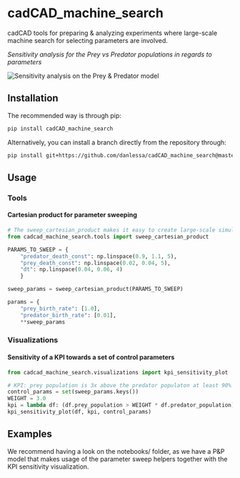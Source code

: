 # cadCAD_machine_search
cadCAD tools for preparing & analyzing experiments where
 large-scale machine search for selecting parameters are involved.

 *Sensitivity analysis for the Prey vs Predator populations in regards to 
 parameters*

![Sensitivity analysis on the Prey & Predator model](https://i.imgur.com/CkQsjU2.png)

## Installation

The recommended way is through pip:

```sh
pip install cadCAD_machine_search
```

Alternatively, you can install a branch directly from the repository through:

```sh
pip install git+https://github.com/danlessa/cadCAD_machine_search@master
```

## Usage
### Tools

#### Cartesian product for parameter sweeping

```python
# The sweep_cartesian_product makes it easy to create large-scale simulations
from cadcad_machine_search.tools import sweep_cartesian_product

PARAMS_TO_SWEEP = {    
    "predator_death_const": np.linspace(0.9, 1.1, 5),
    "prey_death_const": np.linspace(0.02, 0.04, 5),
    "dt": np.linspace(0.04, 0.06, 4)
    }

sweep_params = sweep_cartesian_product(PARAMS_TO_SWEEP)

params = {
    "prey_birth_rate": [1.0],
    "predator_birth_rate": [0.01],
    **sweep_params
```

### Visualizations

#### Sensitivity of a KPI towards a set of control parameters

```python
from cadcad_machine_search.visualizations import kpi_sensitivity_plot

# KPI: prey population is 3x above the predator populaton at least 90% of the time
control_params = set(sweep_params.keys())
WEIGHT = 3.0
kpi = lambda df: (df.prey_population > WEIGHT * df.predator_population).mean() > 0.9
kpi_sensitivity_plot(df, kpi, control_params)
```

## Examples

We recommend having a look on the notebooks/ folder, as we have a P&P model
that makes usage of the parameter sweep helpers together with the KPI sensitivity
visualization.

